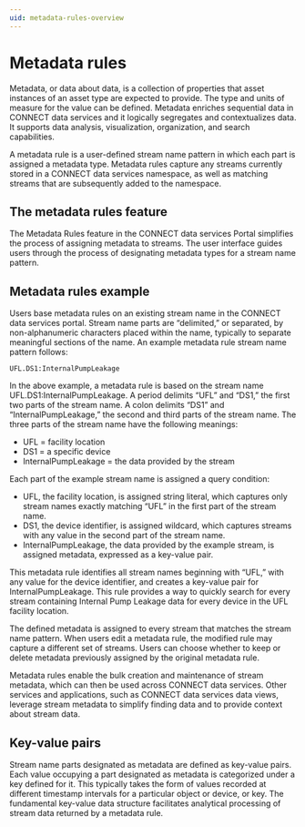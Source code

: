 ```yaml
---
uid: metadata-rules-overview
---
```


# Metadata rules
Metadata, or data about data, is a collection of properties that asset instances of an asset type are expected to provide. The type and units of measure for the value can be defined. Metadata enriches sequential data in CONNECT data services and it logically segregates and contextualizes data. It supports data analysis, visualization, organization, and search capabilities.

A metadata rule is a user-defined stream name pattern in which each part is assigned a metadata type. Metadata rules capture any streams currently stored in a CONNECT data services namespace, as well as matching streams that are subsequently added to the namespace.

## The metadata rules feature
The Metadata Rules feature in the CONNECT data services Portal simplifies the process of assigning metadata to streams. The user interface guides users through the process of designating  metadata types for a stream name pattern.

## Metadata rules example
Users base metadata rules on an existing stream name in the CONNECT data services portal. Stream name parts are “delimited,” or separated, by non-alphanumeric characters placed within the name, typically to separate meaningful sections of the name.
An example metadata rule stream name pattern follows:
```
UFL.DS1:InternalPumpLeakage
```
In the above example, a metadata rule is based on the stream name UFL.DS1:InternalPumpLeakage. A period delimits “UFL” and “DS1,” the first two parts of the stream name. A colon delimits “DS1” and “InternalPumpLeakage,” the second and third parts of the stream name.  The three parts of the stream name have the following meanings:

- UFL = facility location
- DS1 = a specific device
- InternalPumpLeakage = the data provided by the stream

Each part of the example stream name is assigned a query condition:

- UFL, the facility location, is assigned string literal, which captures only stream names exactly matching “UFL” in the first part of the stream name.
- DS1, the device identifier, is assigned wildcard, which captures streams with any value in the second part of the stream name.
- InternalPumpLeakage, the data provided by the example stream, is assigned metadata, expressed as a key-value pair.

This metadata rule identifies all stream names beginning with “UFL,” with any value for the device identifier, and creates a key-value pair for InternalPumpLeakage. This rule provides a way to quickly search for every stream containing Internal Pump Leakage data for every device in the UFL facility location.

The defined metadata is assigned to every stream that matches the stream name pattern.  When users edit a metadata rule, the modified rule may capture a different set of streams.  Users can choose whether to keep or delete metadata previously assigned by the original metadata rule.

Metadata rules enable the bulk creation and maintenance of stream metadata, which can then be used across CONNECT data services. Other services and applications, such as CONNECT data services data views, leverage stream metadata to simplify finding data and to provide context about stream data.

## Key-value pairs
Stream name parts designated as metadata are defined as key-value pairs. Each value occupying a part designated as metadata is categorized under a key defined for it. This typically takes the form of values recorded at different timestamp intervals for a particular object or device, or key. The fundamental key-value data structure facilitates analytical processing of stream data returned by a metadata rule.
